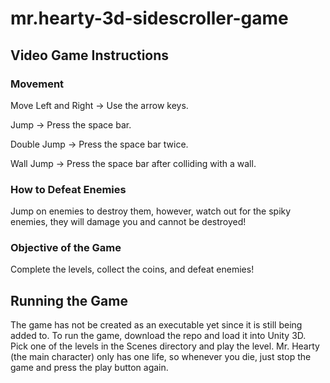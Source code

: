 # mr.hearty-3d-sidescroller-game

## Video Game Instructions
### Movement
<p>Move Left and Right -> Use the arrow keys. </p>
<p>Jump -> Press the space bar.</p>
<p>Double Jump -> Press the space bar twice.</p>
<p>Wall Jump -> Press the space bar after colliding with a wall.</p>

### How to Defeat Enemies
<p>Jump on enemies to destroy them, however, watch out for the spiky enemies, they will damage you and cannot be destroyed!</p>

### Objective of the Game
<p>Complete the levels, collect the coins, and defeat enemies!</p>

## Running the Game
<p>The game has not be created as an executable yet since it is still being added to. To run the game, download the repo and load it into Unity 3D. Pick one of the levels in the Scenes directory and play the level. Mr. Hearty (the main character) only has one life, so whenever you die, just stop the game and press the play button again.</p>
